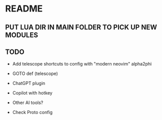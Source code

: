 # README

## PUT LUA DIR IN MAIN FOLDER TO PICK UP NEW MODULES

## TODO

- Add telescope shortcuts to config with "modern neovim" alpha2phi
- GOTO def (telescope)
- ChatGPT plugin
- Copilot with hotkey
- Other AI tools?

- Check Proto config
